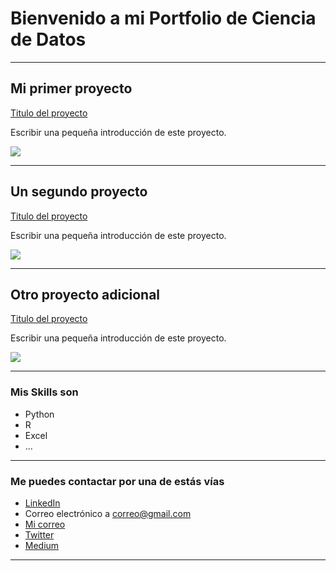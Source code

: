 # Bienvenido a mi Portfolio de Ciencia de Datos

---

## Mi primer proyecto
[Titulo del proyecto](https://medium.com/pagina-entrada-blog)

Escribir una pequeña introducción de este proyecto.

<img src="images/dummy_thumbnail.png?raw=true"/>

---

## Un segundo proyecto
[Titulo del proyecto](https://medium.com/pagina-entrada-blog)

Escribir una pequeña introducción de este proyecto.

<img src="images/dummy_thumbnail.png?raw=true"/>

---

## Otro proyecto adicional
[Titulo del proyecto](https://medium.com/pagina-entrada-blog)

Escribir una pequeña introducción de este proyecto.

<img src="images/dummy_thumbnail.png?raw=true"/>


---

### Mis Skills son

- Python
- R
- Excel
- ...

---

### Me puedes contactar por una de estás vías

- [LinkedIn](https://www.linkedin.com/in/tulinkedin/)
- Correo electrónico a <correo@gmail.com>
- [Mi correo](correo@gmail.com)
- [Twitter](https://twitter.com/tutwitter)
- [Medium](https://medium.com/@tumedium)

---
